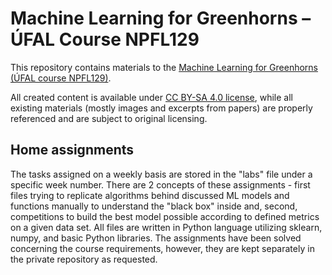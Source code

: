 # Machine Learning for Greenhorns – ÚFAL Course NPFL129

This repository contains materials to the
[Machine Learning for Greenhorns (ÚFAL course NPFL129)](http://ufal.mff.cuni.cz/courses/npfl129).

All created content is available under
[CC BY-SA 4.0 license](https://creativecommons.org/licenses/by-sa/4.0/),
while all existing materials (mostly images and excerpts from papers) are
properly referenced and are subject to original licensing.

## Home assignments

The tasks assigned on a weekly basis are stored in the "labs" file under a specific week number. There are 2 concepts of these assignments - first files trying to replicate algorithms behind discussed ML models and functions manually to understand the "black box" inside and, second, competitions to build the best model possible according to defined metrics on a given data set. All files are written in Python language utilizing sklearn, numpy, and basic Python libraries. The assignments have been solved concerning the course requirements, however, they are kept separately in the private repository as requested.
